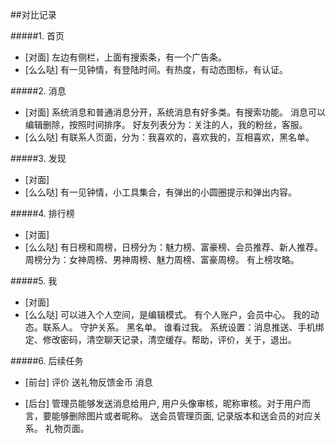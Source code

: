 ##对比记录

#####1. 首页
* [对面]
    左边有侧栏，上面有搜索条，有一个广告条。
* [么么哒]
    有一见钟情，有登陆时间。有热度，有动态图标，有认证。

#####2. 消息
* [对面]
    系统消息和普通消息分开，系统消息有好多类。有搜索功能。
    消息可以编辑删除，按照时间排序。
    好友列表分为：关注的人，我的粉丝，客服。
* [么么哒]
    有联系人页面，分为：我喜欢的，喜欢我的，互相喜欢，黑名单。

#####3. 发现
* [对面]
* [么么哒]
    有一见钟情，小工具集合，有弹出的小圆圈提示和弹出内容。

#####4. 排行榜
* [对面]
* [么么哒]
    有日榜和周榜，日榜分为：魅力榜、富豪榜、会员推荐、新人推荐。周榜分为：女神周榜、男神周榜、魅力周榜、富豪周榜。
    有上榜攻略。

#####5. 我
* [对面]
* [么么哒]
    可以进入个人空间，是编辑模式。
    有个人账户，会员中心。
    我的动态。联系人。
    守护关系。
    黑名单。
    谁看过我。
    系统设置：消息推送、手机绑定、修改密码，清空聊天记录，清空缓存。帮助，评价，关于，退出。


#####6. 后续任务
* [前台]
    评价
    送礼物反馈金币
    消息

* [后台]
    管理员能够发送消息给用户, 用户头像审核，昵称审核。对于用户而言，要能够删除图片或者昵称。
    送会员管理页面, 记录版本和送会员的对应关系。
    礼物页面。
